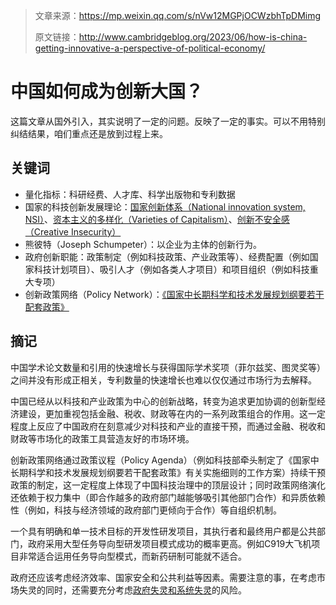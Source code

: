 > 文章来源：https://mp.weixin.qq.com/s/nVw12MGPjOCWzbhTpDMimg
>
> 原文链接：http://www.cambridgeblog.org/2023/06/how-is-china-getting-innovative-a-perspective-of-political-economy/

# 中国如何成为创新大国？

这篇文章从国外引入，其实说明了一定的问题。反映了一定的事实。可以不用特别纠结结果，咱们重点还是放到过程上来。



## 关键词

- 量化指标：科研经费、人才库、科学出版物和专利数据
- 国家的科技创新发展理论：[国家创新体系（National innovation system, NSI）](https://wiki.mbalib.com/wiki/%E5%9B%BD%E5%AE%B6%E5%88%9B%E6%96%B0%E7%B3%BB%E7%BB%9F)、[资本主义的多样化（Varieties of Capitalism）](https://en.wikipedia.org/wiki/Varieties_of_Capitalism)、[创新不安全感（Creative Insecurity）](https://academic.oup.com/book/25361)
- 熊彼特（Joseph Schumpeter）：以企业为主体的创新行为。
- 政府创新职能：政策制定（例如科技政策、产业政策等）、经费配置（例如国家科技计划项目）、吸引人才（例如各类人才项目）和项目组织（例如科技重大专项）
- 创新政策网络（Policy Network）：[《国家中长期科学和技术发展规划纲要若干配套政策》](https://www.gov.cn/gongbao/content/2006/content_240246.htm)



## 摘记

中国学术论文数量和引用的快速增长与获得国际学术奖项（菲尔兹奖、图灵奖等）之间并没有形成正相关，专利数量的快速增长也难以仅仅通过市场行为去解释。

中国已经从以科技和产业政策为中心的创新战略，转变为追求更加协调的创新型经济建设，更加重视包括金融、税收、财政等在内的一系列政策组合的作用。这一定程度上反应了中国政府在刻意减少对科技和产业的直接干预，而通过金融、税收和财政等市场化的政策工具营造友好的市场环境。

创新政策网络通过政策议程（Policy Agenda）（例如科技部牵头制定了《国家中长期科学和技术发展规划纲要若干配套政策》有关实施细则的工作方案）持续干预政策的制定，这一定程度上体现了中国科技治理中的顶层设计；同时政策网络演化还依赖于权力集中（即合作越多的政府部门越能够吸引其他部门合作）和异质依赖性（例如，科技与经济领域的政府部门更倾向于合作）等自组织机制。

一个具有明确和单一技术目标的开发性研发项目，其执行者和最终用户都是公共部门，政府采用大型任务导向型研发项目模式成功的概率更高。例如C919大飞机项目非常适合运用任务导向型模式，而新药研制可能就不适合。

政府还应该考虑经济效率、国家安全和公共利益等因素。需要注意的事，在考虑市场失灵的同时，还需要充分考虑<u>政府失灵和系统失灵</u>的风险。

